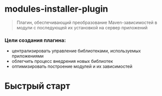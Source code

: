 # modules-installer-plugin
> Плагин, обеспечивающий преобразование Maven-зависимостей в модули с последующей их установкой на сервер приложений

### Цели создания плагина:
- централизировать управление библиотеками, используемых приложениями
- облегчить процесс внедрения новых библиотек
- оптимизировать построение модулей и их зависимостей

# Быстрый старт